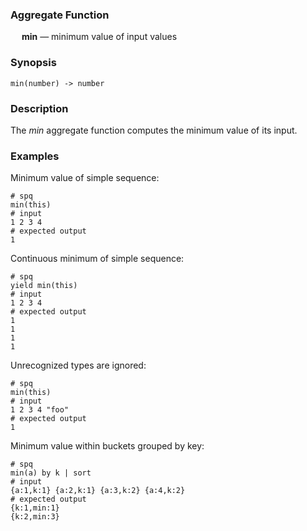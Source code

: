 ### Aggregate Function

&emsp; **min** &mdash; minimum value of input values

### Synopsis
```
min(number) -> number
```

### Description

The _min_ aggregate function computes the minimum value of its input.

### Examples

Minimum value of simple sequence:
```mdtest-spq
# spq
min(this)
# input
1 2 3 4
# expected output
1
```

Continuous minimum of simple sequence:
```mdtest-spq
# spq
yield min(this)
# input
1 2 3 4
# expected output
1
1
1
1
```

Unrecognized types are ignored:
```mdtest-spq
# spq
min(this)
# input
1 2 3 4 "foo"
# expected output
1
```

Minimum value within buckets grouped by key:
```mdtest-spq
# spq
min(a) by k | sort
# input
{a:1,k:1} {a:2,k:1} {a:3,k:2} {a:4,k:2}
# expected output
{k:1,min:1}
{k:2,min:3}
```
